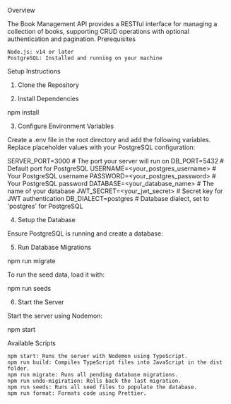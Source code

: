 Overview

The Book Management API provides a RESTful interface for managing a collection of books, supporting CRUD operations with optional authentication and pagination.
Prerequisites

    Node.js: v14 or later
    PostgreSQL: Installed and running on your machine

Setup Instructions
1. Clone the Repository

2. Install Dependencies

npm install

3. Configure Environment Variables

Create a .env file in the root directory and add the following variables. Replace placeholder values with your PostgreSQL configuration:

SERVER_PORT=3000                     # The port your server will run on
DB_PORT=5432                          # Default port for PostgreSQL
USERNAME=<your_postgres_username>     # Your PostgreSQL username
PASSWORD=<your_postgres_password>     # Your PostgreSQL password
DATABASE=<your_database_name>         # The name of your database
JWT_SECRET=<your_jwt_secret>          # Secret key for JWT authentication
DB_DIALECT=postgres                   # Database dialect, set to 'postgres' for PostgreSQL


4. Setup the Database

Ensure PostgreSQL is running and create a database:


5. Run Database Migrations

npm run migrate

To run the seed data, load it with:

npm run seeds

6. Start the Server

Start the server using Nodemon:

npm start


Available Scripts

    npm start: Runs the server with Nodemon using TypeScript.
    npm run build: Compiles TypeScript files into JavaScript in the dist folder.
    npm run migrate: Runs all pending database migrations.
    npm run undo-migiration: Rolls back the last migration.
    npm run seeds: Runs all seed files to populate the database.
    npm run format: Formats code using Prettier.
